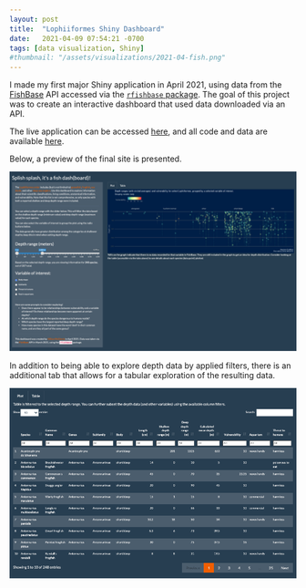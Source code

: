 ```yaml
---
layout: post
title:  "Lophiiformes Shiny Dashboard"
date:   2021-04-09 07:54:21 -0700
tags: [data visualization, Shiny]
#thumbnail: "/assets/visualizations/2021-04-fish.png"
---
```


I made my first major Shiny application in April 2021, using data from the [FishBase](FishBase) API accessed via the [<code>rfishbase</code> package](https://github.com/ropensci/rfishbase). The goal of this project was to create an interactive dashboard that used data downloaded via an API.

The live application can be accessed [here](https://gmcginnis.shinyapps.io/fishdash/), and all code and data are available [here](https://github.com/gmcginnis/FishDash).

Below, a preview of the final site is presented.

![Apr 2021 fish site](/assets/visualizations/2021-04-fish-site.png)

In addition to being able to explore depth data by applied filters, there is an additional tab that allows for a tabular exploration of the resulting data.

![Apr 2021 fish table](/assets/visualizations/2021-04-fish-table.png)